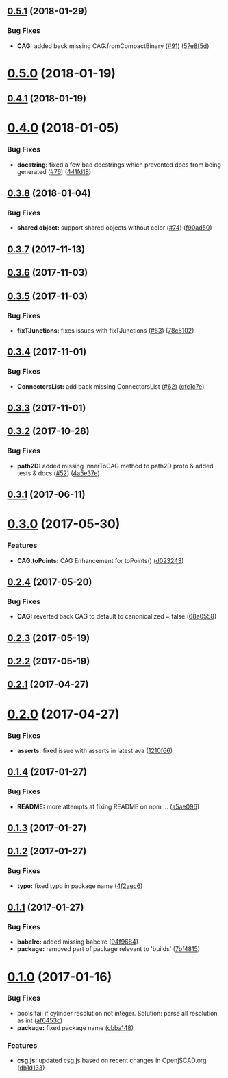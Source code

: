 <a name="0.5.1"></a>
## [0.5.1](https://github.com/jscad/csg.js/compare/v0.5.0...v0.5.1) (2018-01-29)


### Bug Fixes

* **CAG:** added back missing CAG.fromCompactBinary ([#91](https://github.com/jscad/csg.js/issues/91)) ([57e8f5d](https://github.com/jscad/csg.js/commit/57e8f5d))



<a name="0.5.0"></a>
# [0.5.0](https://github.com/jscad/csg.js/compare/v0.4.1...v0.5.0) (2018-01-19)



<a name="0.4.1"></a>
## [0.4.1](https://github.com/jscad/csg.js/compare/v0.4.0...v0.4.1) (2018-01-19)



<a name="0.4.0"></a>
# [0.4.0](https://github.com/jscad/csg.js/compare/v0.3.8...v0.4.0) (2018-01-05)


### Bug Fixes

* **docstring:** fixed a few bad docstrings which prevented docs from being generated ([#76](https://github.com/jscad/csg.js/issues/76)) ([441fd18](https://github.com/jscad/csg.js/commit/441fd18))



<a name="0.3.8"></a>
## [0.3.8](https://github.com/jscad/csg.js/compare/v0.3.7...v0.3.8) (2018-01-04)


### Bug Fixes

* **shared object:**  support shared objects without color ([#74](https://github.com/jscad/csg.js/issues/74)) ([f90ad50](https://github.com/jscad/csg.js/commit/f90ad50))



<a name="0.3.7"></a>
## [0.3.7](https://github.com/jscad/csg.js/compare/v0.3.6...v0.3.7) (2017-11-13)



<a name="0.3.6"></a>
## [0.3.6](https://github.com/jscad/csg.js/compare/v0.3.5...v0.3.6) (2017-11-03)



<a name="0.3.5"></a>
## [0.3.5](https://github.com/jscad/csg.js/compare/v0.3.4...v0.3.5) (2017-11-03)


### Bug Fixes

* **fixTJunctions:** fixes issues with fixTJunctions ([#63](https://github.com/jscad/csg.js/issues/63)) ([78c5102](https://github.com/jscad/csg.js/commit/78c5102))



<a name="0.3.4"></a>
## [0.3.4](https://github.com/jscad/csg.js/compare/v0.3.3...v0.3.4) (2017-11-01)


### Bug Fixes

* **ConnectorsList:** add back missing ConnectorsList ([#62](https://github.com/jscad/csg.js/issues/62)) ([cfc1c7e](https://github.com/jscad/csg.js/commit/cfc1c7e))



<a name="0.3.3"></a>
## [0.3.3](https://github.com/jscad/csg.js/compare/v0.3.2...v0.3.3) (2017-11-01)



<a name="0.3.2"></a>
## [0.3.2](https://github.com/jscad/csg.js/compare/v0.3.1...v0.3.2) (2017-10-28)


### Bug Fixes

* **path2D:** added missing innerToCAG method to path2D proto & added tests & docs ([#52](https://github.com/jscad/csg.js/issues/52)) ([4a5e37e](https://github.com/jscad/csg.js/commit/4a5e37e))



<a name="0.3.1"></a>
## [0.3.1](https://github.com/jscad/csg.js/compare/v0.3.0...v0.3.1) (2017-06-11)



<a name="0.3.0"></a>
# [0.3.0](https://github.com/jscad/csg.js/compare/v0.2.4...v0.3.0) (2017-05-30)


### Features

* **CAG.toPoints:** CAG Enhancement for toPoints() ([d023243](https://github.com/jscad/csg.js/commit/d023243))



<a name="0.2.4"></a>
## [0.2.4](https://github.com/jscad/csg.js/compare/v0.2.3...v0.2.4) (2017-05-20)


### Bug Fixes

* **CAG:** reverted back CAG to default to canonicalized = false ([68a0558](https://github.com/jscad/csg.js/commit/68a0558))



<a name="0.2.3"></a>
## [0.2.3](https://github.com/jscad/csg.js/compare/v0.2.2...v0.2.3) (2017-05-19)



<a name="0.2.2"></a>
## [0.2.2](https://github.com/jscad/csg.js/compare/v0.2.1...v0.2.2) (2017-05-19)



<a name="0.2.1"></a>
## [0.2.1](https://github.com/jscad/csg.js/compare/v0.2.0...v0.2.1) (2017-04-27)



<a name="0.2.0"></a>
# [0.2.0](https://github.com/jscad/csg.js/compare/v0.1.4...v0.2.0) (2017-04-27)


### Bug Fixes

* **asserts:** fixed issue with asserts in latest ava ([1210f66](https://github.com/jscad/csg.js/commit/1210f66))



<a name="0.1.4"></a>
## [0.1.4](https://github.com/jscad/csg.js/compare/v0.1.3...v0.1.4) (2017-01-27)


### Bug Fixes

* **README:** more attempts at fixing README on npm ... ([a5ae096](https://github.com/jscad/csg.js/commit/a5ae096))



<a name="0.1.3"></a>
## [0.1.3](https://github.com/jscad/csg.js/compare/v0.1.2...v0.1.3) (2017-01-27)



<a name="0.1.2"></a>
## [0.1.2](https://github.com/jscad/csg.js/compare/v0.1.1...v0.1.2) (2017-01-27)


### Bug Fixes

* **typo:** fixed typo in package name ([4f2aec6](https://github.com/jscad/csg.js/commit/4f2aec6))



<a name="0.1.1"></a>
## [0.1.1](https://github.com/jscad/csg.js/compare/v0.1.0...v0.1.1) (2017-01-27)


### Bug Fixes

* **babelrc:** added missing babelrc ([94f9684](https://github.com/jscad/csg.js/commit/94f9684))
* **package:** removed part of package relevant to 'builds' ([7bf4815](https://github.com/jscad/csg.js/commit/7bf4815))



<a name="0.1.0"></a>
# [0.1.0](https://github.com/jscad/csg.js/compare/af6453c...v0.1.0) (2017-01-16)


### Bug Fixes

* bools fail if cylinder resolution not integer. Solution: parse all resolution as int ([af6453c](https://github.com/jscad/csg.js/commit/af6453c))
* **package:** fixed package name ([cbba148](https://github.com/jscad/csg.js/commit/cbba148))


### Features

* **csg.js:** updated csg.js based on recent changes in OpenjSCAD.org ([db1d133](https://github.com/jscad/csg.js/commit/db1d133))



